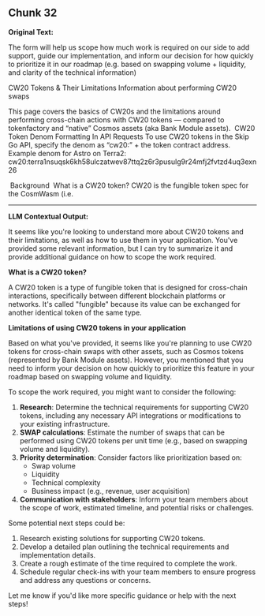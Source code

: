 ## Chunk 32

**Original Text:**

The form will help us scope how much work is required on our side to add support, guide our implementation, and inform our decision for how quickly to prioritize it in our roadmap (e.g. based on swapping volume + liquidity, and clarity of the technical information)

CW20 Tokens & Their Limitations
Information about performing CW20 swaps

This page covers the basics of CW20s and the limitations around performing cross-chain actions with CW20 tokens — compared to tokenfactory and “native” Cosmos assets (aka Bank Module assets). ​
CW20 Token Denom Formatting In API Requests
To use CW20 tokens in the Skip Go API, specify the denom as “cw20:” + the token contract address. Example denom for Astro on Terra2: cw20:terra1nsuqsk6kh58ulczatwev87ttq2z6r3pusulg9r24mfj2fvtzd4uq3exn26

​
Background
​
What is a CW20 token? CW20 is the fungible token spec for the CosmWasm (i.e.

---

**LLM Contextual Output:**

It seems like you're looking to understand more about CW20 tokens and their limitations, as well as how to use them in your application. You've provided some relevant information, but I can try to summarize it and provide additional guidance on how to scope the work required.

**What is a CW20 token?**

A CW20 token is a type of fungible token that is designed for cross-chain interactions, specifically between different blockchain platforms or networks. It's called "fungible" because its value can be exchanged for another identical token of the same type.

**Limitations of using CW20 tokens in your application**

Based on what you've provided, it seems like you're planning to use CW20 tokens for cross-chain swaps with other assets, such as Cosmos tokens (represented by Bank Module assets). However, you mentioned that you need to inform your decision on how quickly to prioritize this feature in your roadmap based on swapping volume and liquidity.

To scope the work required, you might want to consider the following:

1. **Research**: Determine the technical requirements for supporting CW20 tokens, including any necessary API integrations or modifications to your existing infrastructure.
2. **SWAP calculations**: Estimate the number of swaps that can be performed using CW20 tokens per unit time (e.g., based on swapping volume and liquidity).
3. **Priority determination**: Consider factors like prioritization based on:
	* Swap volume
	* Liquidity
	* Technical complexity
	* Business impact (e.g., revenue, user acquisition)
4. **Communication with stakeholders**: Inform your team members about the scope of work, estimated timeline, and potential risks or challenges.

Some potential next steps could be:

1. Research existing solutions for supporting CW20 tokens.
2. Develop a detailed plan outlining the technical requirements and implementation details.
3. Create a rough estimate of the time required to complete the work.
4. Schedule regular check-ins with your team members to ensure progress and address any questions or concerns.

Let me know if you'd like more specific guidance or help with the next steps!
